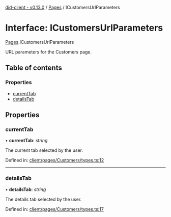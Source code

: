 [did-client - v0.13.0](../README.md) / [Pages](../modules/pages.md) / ICustomersUrlParameters

# Interface: ICustomersUrlParameters

[Pages](../modules/pages.md).ICustomersUrlParameters

URL parameters for the Customers page.

## Table of contents

### Properties

- [currentTab](pages.icustomersurlparameters.md#currenttab)
- [detailsTab](pages.icustomersurlparameters.md#detailstab)

## Properties

### currentTab

• **currentTab**: *string*

The current tab selected by the user.

Defined in: [client/pages/Customers/types.ts:12](https://github.com/Puzzlepart/did/blob/dev/client/pages/Customers/types.ts#L12)

___

### detailsTab

• **detailsTab**: *string*

The details tab selected by the user.

Defined in: [client/pages/Customers/types.ts:17](https://github.com/Puzzlepart/did/blob/dev/client/pages/Customers/types.ts#L17)
